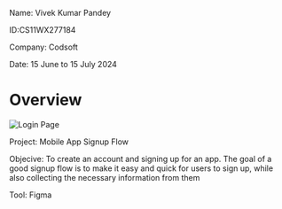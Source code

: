Name: Vivek Kumar Pandey

ID:CS11WX277184

Company: Codsoft

Date: 15 June to 15 July 2024

# Overview

![Login Page ](https://github.com/user-attachments/assets/ffcef173-1a77-472c-bcdd-9caa7e78d5d6)

Project: Mobile App Signup Flow

Objecive: To create an account and signing up for an
app. The goal of a good signup flow is to make it easy and quick for users to sign up, while
also collecting the necessary information from them

Tool: Figma
